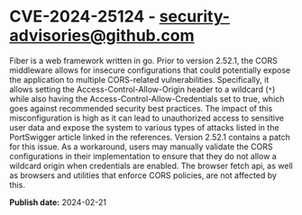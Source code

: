 # CVE-2024-25124 - security-advisories@github.com

Fiber is a web framework written in go. Prior to version 2.52.1, the CORS middleware allows for insecure configurations that could potentially expose the application to multiple CORS-related vulnerabilities. Specifically, it allows setting the Access-Control-Allow-Origin header to a wildcard (`*`) while also having the Access-Control-Allow-Credentials set to true, which goes against recommended security best practices. The impact of this misconfiguration is high as it can lead to unauthorized access to sensitive user data and expose the system to various types of attacks listed in the PortSwigger article linked in the references. Version 2.52.1 contains a patch for this issue. As a workaround, users may manually validate the CORS configurations in their implementation to ensure that they do not allow a wildcard origin when credentials are enabled. The browser fetch api, as well as browsers and utilities that enforce CORS policies, are not affected by this.

**Publish date:** 2024-02-21
